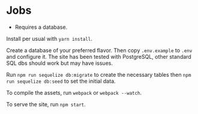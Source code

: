 # Jobs

* Requires a database.

Install per usual with `yarn install`.

Create a database of your preferred flavor. Then copy `.env.example` to `.env`
and configure it. The site has been tested with PostgreSQL, other standard SQL
dbs should work but may have issues.

Run `npm run sequelize db:migrate` to create the necessary tables then
`npm run sequelize db:seed` to set the initial data.

To compile the assets, run `webpack` or `webpack --watch`.

To serve the site, run `npm start`.
